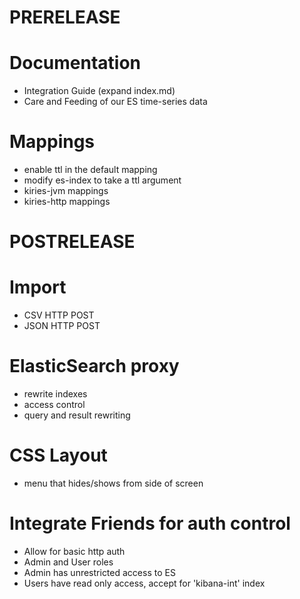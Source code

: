 
# PRERELEASE

# Documentation
  - Integration Guide (expand index.md)
  - Care and Feeding of our ES time-series data

# Mappings
  - enable ttl in the default mapping
  - modify es-index to take a ttl argument
  - kiries-jvm mappings
  - kiries-http mappings

# POSTRELEASE

# Import
  - CSV HTTP POST
  - JSON HTTP POST
  
# ElasticSearch proxy
  - rewrite indexes
  - access control
  - query and result rewriting

# CSS Layout
  - menu that hides/shows from side of screen

# Integrate Friends for auth control
  - Allow for basic http auth
  - Admin and User roles
  - Admin has unrestricted access to ES
  - Users have read only access, accept for 'kibana-int' index




